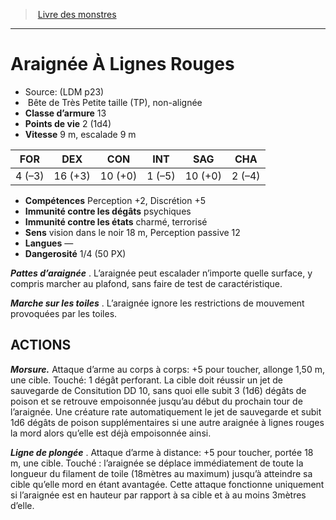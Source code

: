 ﻿> [Livre des monstres](tome_of_beasts.md)

---

# Araignée À Lignes Rouges

- Source: (LDM p23)
-  Bête de Très Petite taille (TP), non-alignée
- **Classe d’armure** 13
- **Points de vie** 2 (1d4)
- **Vitesse** 9 m, escalade 9 m

|FOR|DEX|CON|INT|SAG|CHA|
|---|---|---|---|---|---|
|4 (–3)|16 (+3)|10 (+0)|1 (–5)|10 (+0)|2 (–4)|

- **Compétences** Perception +2, Discrétion +5
- **Immunité contre les dégâts** psychiques
- **Immunité contre les états** charmé, terrorisé
- **Sens** vision dans le noir 18 m, Perception passive 12
- **Langues** —
- **Dangerosité** 1/4 (50 PX)

**_Pattes d’araignée_** . L’araignée peut escalader n’importe quelle surface, y compris marcher au plafond, sans faire de test de caractéristique.

**_Marche sur les toiles_** . L’araignée ignore les restrictions de mouvement provoquées par les toiles.

## ACTIONS

**_Morsure._** Attaque d’arme au corps à corps: +5 pour toucher, allonge 1,50 m, une cible. Touché: 1 dégât perforant. La cible doit réussir un jet de sauvegarde de Consitution DD 10, sans quoi elle subit 3 (1d6) dégâts de poison et se retrouve empoisonnée jusqu’au début du prochain tour de l’araignée. Une créature rate automatiquement le jet de sauvegarde et subit 1d6 dégâts de poison supplémentaires si une autre araignée à lignes rouges la mord alors qu’elle est déjà empoisonnée ainsi.

**_Ligne de plongée_** . Attaque d’arme à distance: +5 pour toucher, portée 18 m, une cible. Touché : l’araignée se déplace immédiatement de toute la longueur du filament de toile (18mètres au maximum) jusqu’à atteindre sa cible qu’elle mord en étant avantagée. Cette attaque fonctionne uniquement si l’araignée est en hauteur par rapport à sa cible et à au moins 3mètres d’elle.

